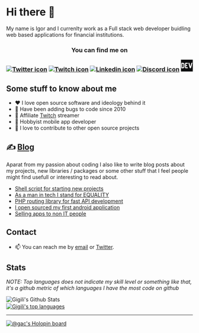 # Hi there 👋

My name is Igor and I currenlty work as a Full stack web developer buidling web based applications for financial institutions. 

<h3 align="center">
  <b>You can find me on</b>
  
  [![Twitter icon](https://img.icons8.com/fluent/48/000000/twitter.png)](https://twitter.com/Gac_BL)
  [![Twitch icon](https://img.icons8.com/color/48/000000/twitch--v1.png)](https://www.twitch.tv/gacbl)
  [![Linkedin icon](https://img.icons8.com/color/48/000000/linkedin.png)](https://www.linkedin.com/in/igor-ilic-17573784/)
  [![Discord icon](https://img.icons8.com/fluent/48/000000/discord-new-logo.png)](https://discord.gg/VCwfegn4Gn)
  [![Dev.to icon](devto.png)](https://dev.to/gac)
</h3>

## Some stuff to know about me

- ❤️ I love open source software and ideology behind it 
- 🐛 Have been adding bugs to code since 2010
- 🎥 Affiliate [Twitch](https://www.twitch.tv/gacbl) streamer
- 📱 Hobbyist mobile app developer
- 🔭 I love to contribute to other open source projects
  
## ✍ [Blog](https://dev.to/gac)

Aparat from my passion about coding I also like to write blog posts about my projects, new libraries / packages or some other stuff that I feel people might find usefull or interesting to read about. 

<!-- DEVTO:START -->
- [Shell script for starting new projects](https://dev.to/gac/shell-script-for-starting-new-projects-1n5c)
- [As a man in tech I stand for EQUALITY](https://dev.to/gac/as-a-man-in-tech-i-stand-for-equality-11o8)
- [PHP routing library for fast API development](https://dev.to/gac/php-routing-library-for-fast-api-development-2j9d)
- [I open sourced my first android application](https://dev.to/gac/i-open-sourced-my-first-android-application-1nim)
- [Selling apps to non IT people](https://dev.to/gac/building-apps-for-non-it-people-3h9p)
<!-- DEVTO:END -->

## Contact 

- 📫 You can reach me by [email](mailto:github@igorilic.net) or [Twitter](https://twitter.com/Gac_BL).

## Stats 

_NOTE: Top languages does not indicate my skill level or something like that, it's a github metric of which languages I have the most code on github_

<a href="https://github.com/gigili">
<img align="left" alt="Gigili's Github Stats" src="https://github-readme-stats.vercel.app/api?username=gigili&show_icons=true&hide_border=true&count_private=true&include_all_commits=true&theme=radical" width="450"/></a>
<a href="https://github.com/gigili">
  <img align="center" alt="Gigili's top languages" src="https://github-readme-stats.vercel.app/api/top-langs/?username=gigili&layout=compact&theme=radical" />
</a>

---

[![@gac's Holopin board](https://holopin.io/api/user/board?user=gac)](https://holopin.io/@gac)
